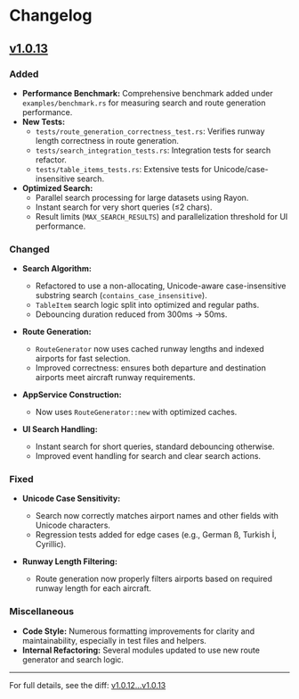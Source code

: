 # Changelog

## [v1.0.13](https://github.com/daanbouwman19/flight-planner/compare/v1.0.12...v1.0.13)

### Added
- **Performance Benchmark:** Comprehensive benchmark added under `examples/benchmark.rs` for measuring search and route generation performance.
- **New Tests:**
  - `tests/route_generation_correctness_test.rs`: Verifies runway length correctness in route generation.
  - `tests/search_integration_tests.rs`: Integration tests for search refactor.
  - `tests/table_items_tests.rs`: Extensive tests for Unicode/case-insensitive search.
- **Optimized Search:**
  - Parallel search processing for large datasets using Rayon.
  - Instant search for very short queries (≤2 chars).
  - Result limits (`MAX_SEARCH_RESULTS`) and parallelization threshold for UI performance.

### Changed
- **Search Algorithm:**
  - Refactored to use a non-allocating, Unicode-aware case-insensitive substring search (`contains_case_insensitive`).
  - `TableItem` search logic split into optimized and regular paths.
  - Debouncing duration reduced from 300ms → 50ms.

- **Route Generation:**
  - `RouteGenerator` now uses cached runway lengths and indexed airports for fast selection.
  - Improved correctness: ensures both departure and destination airports meet aircraft runway requirements.

- **AppService Construction:**
  - Now uses `RouteGenerator::new` with optimized caches.

- **UI Search Handling:**
  - Instant search for short queries, standard debouncing otherwise.
  - Improved event handling for search and clear search actions.

### Fixed
- **Unicode Case Sensitivity:**
  - Search now correctly matches airport names and other fields with Unicode characters.
  - Regression tests added for edge cases (e.g., German ß, Turkish İ, Cyrillic).

- **Runway Length Filtering:**
  - Route generation now properly filters airports based on required runway length for each aircraft.

### Miscellaneous
- **Code Style:** Numerous formatting improvements for clarity and maintainability, especially in test files and helpers.
- **Internal Refactoring:** Several modules updated to use new route generator and search logic.

---

For full details, see the diff: [v1.0.12...v1.0.13](https://github.com/daanbouwman19/flight-planner/compare/v1.0.12...v1.0.13)
